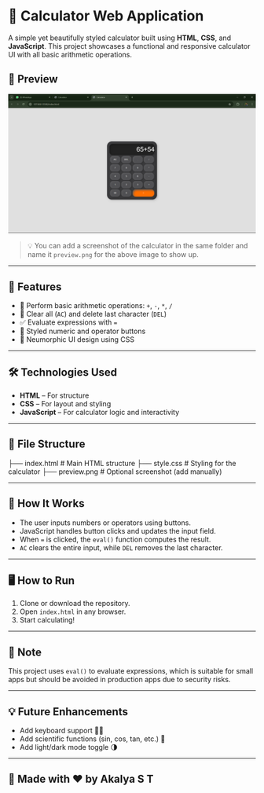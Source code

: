 # 🔢 Calculator Web Application

A simple yet beautifully styled calculator built using **HTML**, **CSS**, and **JavaScript**. This project showcases a functional and responsive calculator UI with all basic arithmetic operations.

## 📸 Preview

![Calculator Screenshot](uhuhuh.png)

> 💡 You can add a screenshot of the calculator in the same folder and name it `preview.png` for the above image to show up.

---

## 🚀 Features

- 🧮 Perform basic arithmetic operations: `+`, `-`, `*`, `/`
- 🔁 Clear all (`AC`) and delete last character (`DEL`)
- ✅ Evaluate expressions with `=`
- 🔢 Styled numeric and operator buttons
- 🎨 Neumorphic UI design using CSS

---

## 🛠️ Technologies Used

- **HTML** – For structure
- **CSS** – For layout and styling
- **JavaScript** – For calculator logic and interactivity

---

## 📂 File Structure
├── index.html # Main HTML structure
├── style.css # Styling for the calculator
├── preview.png # Optional screenshot (add manually)


---

## 🧠 How It Works

- The user inputs numbers or operators using buttons.
- JavaScript handles button clicks and updates the input field.
- When `=` is clicked, the `eval()` function computes the result.
- `AC` clears the entire input, while `DEL` removes the last character.

---

## 🖥️ How to Run

1. Clone or download the repository.
2. Open `index.html` in any browser.
3. Start calculating!

---

## 📌 Note

This project uses `eval()` to evaluate expressions, which is suitable for small apps but should be avoided in production apps due to security risks.

---

## 💡 Future Enhancements

- Add keyboard support 🧑‍💻  
- Add scientific functions (sin, cos, tan, etc.) 🧮  
- Add light/dark mode toggle 🌗

---

## 🙌 Made with ❤️ by Akalya S T

